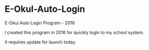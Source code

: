 # E-Okul-Auto-Login
E-Okul Auto Login Program - 2016

I created this program in 2016 for quickly login to my school system.

It requires update for launch today.
